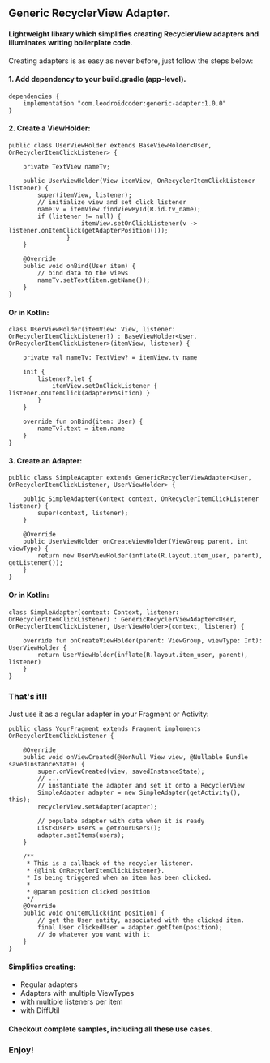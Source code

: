 

## Generic RecyclerView Adapter.

#### Lightweight library which simplifies creating RecyclerView adapters and illuminates writing boilerplate code.

Creating adapters is as easy as never before, just follow the steps below:

#### 1. Add dependency to your build.gradle (app-level).

    dependencies {
        implementation "com.leodroidcoder:generic-adapter:1.0.0"
    }

#### 2. Create a ViewHolder:

    public class UserViewHolder extends BaseViewHolder<User, OnRecyclerItemClickListener> {

        private TextView nameTv;

        public UserViewHolder(View itemView, OnRecyclerItemClickListener listener) {
            super(itemView, listener);
            // initialize view and set click listener
            nameTv = itemView.findViewById(R.id.tv_name);
            if (listener != null) {
                        itemView.setOnClickListener(v -> listener.onItemClick(getAdapterPosition()));
                    }
        }

        @Override
        public void onBind(User item) {
            // bind data to the views
            nameTv.setText(item.getName());
        }
    }

#### Or in Kotlin:

    class UserViewHolder(itemView: View, listener: OnRecyclerItemClickListener?) : BaseViewHolder<User, OnRecyclerItemClickListener>(itemView, listener) {

        private val nameTv: TextView? = itemView.tv_name

        init {
            listener?.let {
                itemView.setOnClickListener { listener.onItemClick(adapterPosition) }
            }
        }

        override fun onBind(item: User) {
            nameTv?.text = item.name
        }
    }

#### 3. Create an Adapter:

    public class SimpleAdapter extends GenericRecyclerViewAdapter<User, OnRecyclerItemClickListener, UserViewHolder> {

        public SimpleAdapter(Context context, OnRecyclerItemClickListener listener) {
            super(context, listener);
        }

        @Override
        public UserViewHolder onCreateViewHolder(ViewGroup parent, int viewType) {
            return new UserViewHolder(inflate(R.layout.item_user, parent), getListener());
        }
    }

#### Or in Kotlin:

    class SimpleAdapter(context: Context, listener: OnRecyclerItemClickListener) : GenericRecyclerViewAdapter<User, OnRecyclerItemClickListener, UserViewHolder>(context, listener) {

        override fun onCreateViewHolder(parent: ViewGroup, viewType: Int): UserViewHolder {
            return UserViewHolder(inflate(R.layout.item_user, parent), listener)
        }
    }

### That's   it!!

Just use it as a regular adapter in your Fragment or Activity:

    public class YourFragment extends Fragment implements OnRecyclerItemClickListener {

        @Override
        public void onViewCreated(@NonNull View view, @Nullable Bundle savedInstanceState) {
            super.onViewCreated(view, savedInstanceState);
            // ...
            // instantiate the adapter and set it onto a RecyclerView
            SimpleAdapter adapter = new SimpleAdapter(getActivity(), this);
            recyclerView.setAdapter(adapter);

            // populate adapter with data when it is ready
            List<User> users = getYourUsers();
            adapter.setItems(users);
        }

        /**
         * This is a callback of the recycler listener.
         * {@link OnRecyclerItemClickListener}.
         * Is being triggered when an item has been clicked.
         *
         * @param position clicked position
         */
        @Override
        public void onItemClick(int position) {
            // get the User entity, associated with the clicked item.
            final User clickedUser = adapter.getItem(position);
            // do whatever you want with it
        }
    }

#### Simplifies creating:
- Regular adapters
- Adapters with multiple ViewTypes
- with multiple listeners per item
- with DiffUtil

#### Checkout complete samples, including all these use cases.


### Enjoy!

